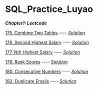 # SQL_Practice_Luyao

***Chapter1: Leetcode***

[175. Combine Two Tables](https://leetcode.com/problems/combine-two-tables/) ---- *[Solution](Leetcode175.sql)*

[176. Second Highest Salary](https://leetcode.com/problems/second-highest-salary/) ---- *[Solution](Leetcode176.sql)*

[177. Nth Highest Salary](https://leetcode.com/problems/nth-highest-salary/) ---- *[Solution](Leetcode177.sql)*

[178. Rank Scores](https://leetcode.com/problems/rank-scores/) ---- *[Solution](Leetcode178.sql)*

[180. Consecutive Numbers](https://leetcode.com/problems/consecutive-numbers/) ---- *[Solution](Leetcode180.sql)*

[182. Duplicate Emails](https://leetcode.com/problems/duplicate-emails/) ---- *[Solution](Leetcode182.sql)*




